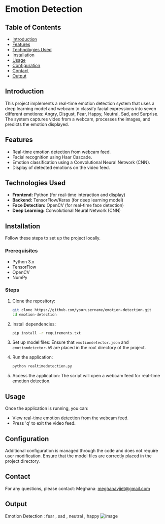 # Emotion Detection

## Table of Contents
- [Introduction](#introduction)
- [Features](#features)
- [Technologies Used](#technologies-used)
- [Installation](#installation)
- [Usage](#usage)
- [Configuration](#configuration)
- [Contact](#contact)
- [Output](#output)

## Introduction
This project implements a real-time emotion detection system that uses a deep learning model and webcam to classify facial expressions into seven different emotions: Angry, Disgust, Fear, Happy, Neutral, Sad, and Surprise. The system captures video from a webcam, processes the images, and predicts the emotion displayed.

## Features
- Real-time emotion detection from webcam feed.
- Facial recognition using Haar Cascade.
- Emotion classification using a Convolutional Neural Network (CNN).
- Display of detected emotions on the video feed.

## Technologies Used
- **Frontend:** Python (for real-time interaction and display)
- **Backend:** TensorFlow/Keras (for deep learning model)
- **Face Detection:** OpenCV (for real-time face detection)
- **Deep Learning:** Convolutional Neural Network (CNN)

## Installation
Follow these steps to set up the project locally.

### Prerequisites
- Python 3.x
- TensorFlow
- OpenCV
- NumPy

### Steps
1. Clone the repository:
    ```bash
    git clone https://github.com/yourusername/emotion-detection.git
    cd emotion-detection
    ```
2. Install dependencies:
    ```bash
    pip install -r requirements.txt
    ```
3. Set up model files: Ensure that `emotiondetector.json` and `emotiondetector.h5` are placed in the root directory of the project.

4. Run the application:
    ```bash
    python realtimedetection.py
    ```

5. Access the application: The script will open a webcam feed for real-time emotion detection.

## Usage
Once the application is running, you can:
- View real-time emotion detection from the webcam feed.
- Press 'q' to exit the video feed.

## Configuration
Additional configuration is managed through the code and does not require user modification. Ensure that the model files are correctly placed in the project directory.

## Contact
For any questions, please contact: Meghana: meghanavjiet@gmail.com

## Output
Emotion Detection :  fear , sad , neutral , happy
![image](https://github.com/user-attachments/assets/49d74ee9-6a6a-487b-815f-46055157a49a)

